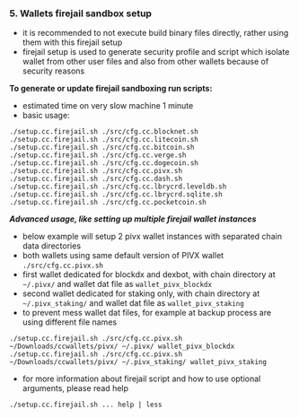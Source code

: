 ### 5. Wallets firejail sandbox setup
  * it is recommended to not execute build binary files directly, rather using them with this firejail setup
  * firejail setup is used to generate security profile and script which isolate wallet from other user files and also from other wallets because of security reasons
  
**To generate or update firejail sandboxing run scripts:**
  * estimated time on very slow machine 1 minute
  * basic usage:
```
./setup.cc.firejail.sh ./src/cfg.cc.blocknet.sh
./setup.cc.firejail.sh ./src/cfg.cc.litecoin.sh
./setup.cc.firejail.sh ./src/cfg.cc.bitcoin.sh
./setup.cc.firejail.sh ./src/cfg.cc.verge.sh
./setup.cc.firejail.sh ./src/cfg.cc.dogecoin.sh
./setup.cc.firejail.sh ./src/cfg.cc.pivx.sh
./setup.cc.firejail.sh ./src/cfg.cc.dash.sh
./setup.cc.firejail.sh ./src/cfg.cc.lbrycrd.leveldb.sh
./setup.cc.firejail.sh ./src/cfg.cc.lbrycrd.sqlite.sh
./setup.cc.firejail.sh ./src/cfg.cc.pocketcoin.sh
```
***Advanced usage, like setting up multiple firejail wallet instances***
  * below example will setup 2 pivx wallet instances with separated chain data directories
  * both wallets using same default version of PIVX wallet `./src/cfg.cc.pivx.sh`
  * first wallet dedicated for blockdx and dexbot, with chain directory at `~/.pivx/` and wallet dat file as `wallet_pivx_blockdx`
  * second wallet dedicated for staking only, with chain directory at `~/.pivx_staking/` and wallet dat file as  `wallet_pivx_staking`
  * to prevent mess wallet dat files, for example at backup process are using different file names
```
./setup.cc.firejail.sh ./src/cfg.cc.pivx.sh ~/Downloads/ccwallets/pivx/ ~/.pivx/ wallet_pivx_blockdx
./setup.cc.firejail.sh ./src/cfg.cc.pivx.sh ~/Downloads/ccwallets/pivx/ ~/.pivx_staking/ wallet_pivx_staking
```
  * for more information about firejail script and how to use optional arguments, please read help
```
./setup.cc.firejail.sh ... help | less
```
   
